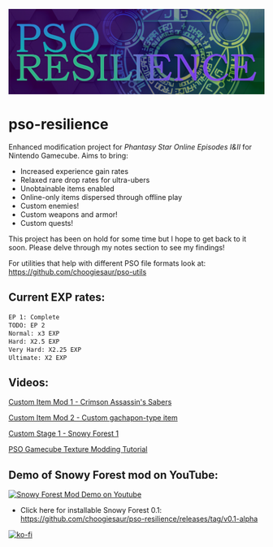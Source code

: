 ![PSO Resilience Banner](https://github.com/choogiesaur/pso-resilience/blob/master/resources/psor_banner_large.png)
# pso-resilience 
Enhanced modification project for *Phantasy Star Online Episodes I&II* for Nintendo Gamecube. Aims to bring:
- Increased experience gain rates
- Relaxed rare drop rates for ultra-ubers
- Unobtainable items enabled
- Online-only items dispersed through offline play
- Custom enemies!
- Custom weapons and armor!
- Custom quests!

This project has been on hold for some time but I hope to get back to it soon. Please delve through my notes section to see my findings!

For utilities that help with different PSO file formats look at: https://github.com/choogiesaur/pso-utils

## Current EXP rates:
```
EP 1: Complete
TODO: EP 2
Normal: x3 EXP
Hard: X2.5 EXP
Very Hard: X2.25 EXP
Ultimate: X2 EXP
```
## Videos:
[Custom Item Mod 1 - Crimson Assassin's Sabers](https://www.youtube.com/watch?v=hz6xePR5fhw)

[Custom Item Mod 2 - Custom gachapon-type item](https://www.youtube.com/watch?v=YomfU2Daxr4)

[Custom Stage 1 - Snowy Forest 1](https://youtu.be/0QMon83GWyE)

[PSO Gamecube Texture Modding Tutorial](https://youtu.be/EdiDt-sgjXk)

## Demo of Snowy Forest mod on YouTube:
[![Snowy Forest Mod Demo on Youtube](https://img.youtube.com/vi/0QMon83GWyE/0.jpg)](https://www.youtube.com/watch?v=0QMon83GWyE)
   - Click here for installable Snowy Forest 0.1: https://github.com/choogiesaur/pso-resilience/releases/tag/v0.1-alpha

[![ko-fi](https://www.ko-fi.com/img/githubbutton_sm.svg)](https://ko-fi.com/T6T41O9SO)
